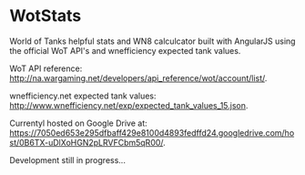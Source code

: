 WotStats
========

World of Tanks helpful stats and WN8 calculcator built with AngularJS using the official WoT API's and wnefficiency expected tank values.

WoT API reference: http://na.wargaming.net/developers/api_reference/wot/account/list/.

wnefficiency.net expected tank values: http://www.wnefficiency.net/exp/expected_tank_values_15.json.

Currentyl hosted on Google Drive at: https://7050ed653e295dfbaff429e8100d4893fedffd24.googledrive.com/host/0B6TX-uDlXoHGN2pLRVFCbm5qR00/.

Development still in progress...